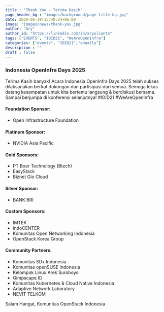 ```yaml
---
title : "Thank You - Terima Kasih"
page_header_bg : "images/background/page-title-bg.jpg"
date: 2020-06-18T15:40:24+06:00
image: "images/news/thank-you.jpg"
author: "Ary"
author_id: "https://linkedin.com/in/aryulianto"
tags: ["EVENTS", "IOID21", "WeAreOpenInfra"]
categories: ["events", "IOID21","anually"]
description : ""
draft : false
---
```

### Indonesia OpenInfra Days 2025 

Terima Kasih banyak!
Acara Indonesia OpenInfra Days 2025 telah sukses dilaksanakan berkat dukungan dan partisipasi dari semua. Semoga lekas datang kesempatan untuk kita bertemu langsung & berdiskusi bersama. Sampai berjumpa di konferensi selanjutnya! #IOID21 #WeAreOpenInfra

#### Foundation Sponsor:
- Open Infrastructure Foundation

#### Platinum Sponsor:
- NVIDIA Asia Pacific

#### Gold Sponsors:
- PT Boer Technology (Btech)
- EasyStack
- Biznet Gio Cloud

#### Silver Sponsor:
- BANK BRI

#### Custom Sponsors:
- IMTEK
- indoCENTER
- Komunitas Open Networking Indonesia
- OpenStack Korea Group

#### Community Partners:
- Komunitas SDx Indonesia
- Komunitas openSUSE Indonesia
- Kelompok Linux Arek Suroboyo
- Gimpscape ID
- Komunitas Kubernetes & Cloud Native Indonesia
- Adaptive Network Laboratory
- NEVIT TELKOM

Salam Hangat, Komunitas OpenStack Indonesia
